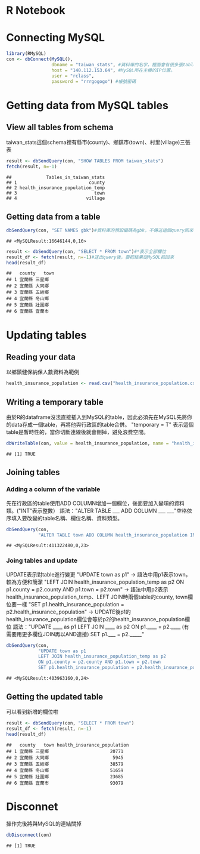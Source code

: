 R Notebook
================

Connecting MySQL
================

``` r
library(RMySQL)
con <- dbConnect(MySQL(), 
                 dbname = "taiwan_stats", #資料庫的名字，裡面會有很多張table。在MySQL叫"schema"
                 host = "140.112.153.64", #MySQL所在主機的IP位置。
                 user = "rclass",
                 password = "rrrgogogo") #帳號密碼
```

Getting data from MySQL tables
==============================

View all tables from schema
---------------------------

taiwan\_stats這個schema裡有縣市(county)、鄉鎮市(town)、村里(village)三張表

``` r
result <- dbSendQuery(con, "SHOW TABLES FROM taiwan_stats")
fetch(result, n=-1)
```

    ##             Tables_in_taiwan_stats
    ## 1                           county
    ## 2 health_insurance_population_temp
    ## 3                             town
    ## 4                          village

Getting data from a table
-------------------------

``` r
dbSendQuery(con, "SET NAMES gbk")#資料庫的預設編碼為gbk，不傳送這個query回來會是亂碼
```

    ## <MySQLResult:16646144,0,16>

``` r
result <- dbSendQuery(con, "SELECT * FROM town")#*表示全部欄位
result_df <- fetch(result, n=-1)#送出query後，要把結果從MySQL抓回來
head(result_df) 
```

    ##   county   town
    ## 1 宜蘭縣 三星鄉
    ## 2 宜蘭縣 大同鄉
    ## 3 宜蘭縣 五結鄉
    ## 4 宜蘭縣 冬山鄉
    ## 5 宜蘭縣 壯圍鄉
    ## 6 宜蘭縣 宜蘭市

Updating tables
===============

Reading your data
-----------------

以鄉鎮健保納保人數資料為範例

``` r
health_insurance_population <- read.csv("health_insurance_population.csv", fileEncoding = "utf-8")
```

Writing a temporary table
-------------------------

由於R的dataframe沒法直接插入到MySQL的table，因此必須先在MySQL先將你的data存成一個table，再將他與行政區的table合併。
"temporary = T" 表示這個table是暫時性的，當你切斷連線後就會刪掉，避免浪費空間。

``` r
dbWriteTable(con, value = health_insurance_population, name = "health_insurance_population_temp", row.names=F, overwrite = T, temporary = T)
```

    ## [1] TRUE

Joining tables
--------------

### Adding a column of the variable

先在行政區的table使用ADD COLUMN增加一個欄位，後面要加入變項的資料類。("INT"表示整數）
語法："ALTER TABLE \_\_\_ ADD COLUMN \_\_\_ \_\_\_"空格依序填入要改變的table名稱、欄位名稱、資料類型。

``` r
dbSendQuery(con,
            "ALTER TABLE town ADD COLUMN health_insurance_population INT")
```

    ## <MySQLResult:411322480,0,23>

### Joing tables and update

UPDATE表示對table進行變更
"UPDATE town as p1"
-&gt; 語法中用p1表示town，較為方便和簡潔
"LEFT JOIN health\_insurance\_population\_temp as p2
ON p1.county = p2.county AND p1.town = p2.town"
-&gt; 語法中用p2表示health\_insurance\_population\_temp、LEFT JOIN時兩個table的county, town欄位要一樣
"SET p1.health\_insurance\_population = p2.health\_insurance\_population"
-&gt; UPDATE後p1的health\_insurance\_population欄位會等於p2的health\_insurance\_population欄位
語法："UPDATE \_\_\_\_ as p1
LEFT JOIN \_\_\_\_ as p2
ON p1.\_\_\_\_ = p2.\_\_\_\_ (有需要用更多欄位JOIN再以AND連接)
SET p1.\_\_\_ = p2.\_\_\_\_\_"

``` r
dbSendQuery(con,
            "UPDATE town as p1 
            LEFT JOIN health_insurance_population_temp as p2 
            ON p1.county = p2.county AND p1.town = p2.town
            SET p1.health_insurance_population = p2.health_insurance_population")
```

    ## <MySQLResult:403963160,0,24>

Getting the updated table
-------------------------

可以看到新增的欄位啦

``` r
result <- dbSendQuery(con, "SELECT * FROM town")
result_df <- fetch(result, n=-1)
head(result_df)
```

    ##   county   town health_insurance_population
    ## 1 宜蘭縣 三星鄉                       20771
    ## 2 宜蘭縣 大同鄉                        5945
    ## 3 宜蘭縣 五結鄉                       38579
    ## 4 宜蘭縣 冬山鄉                       51659
    ## 5 宜蘭縣 壯圍鄉                       23685
    ## 6 宜蘭縣 宜蘭市                       93079

Disconnet
=========

操作完後將與MySQL的連結關掉

``` r
dbDisconnect(con)
```

    ## [1] TRUE
